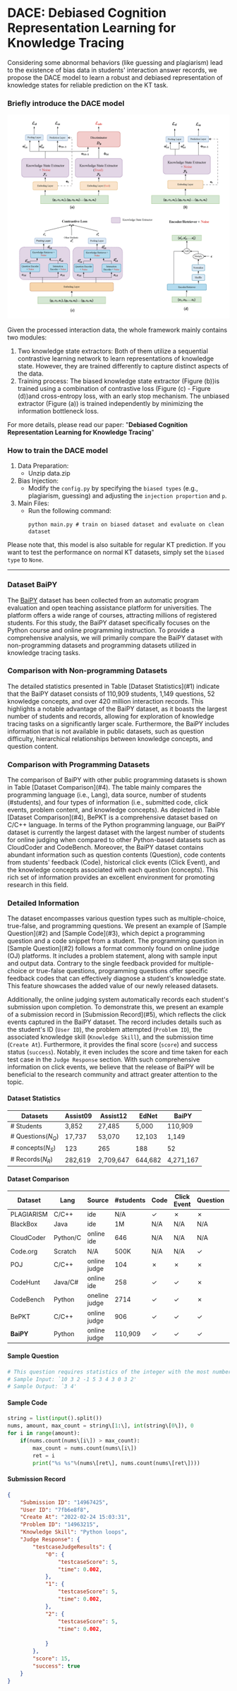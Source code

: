 # DACE: Debiased Cognition Representation Learning for Knowledge Tracing
Considering some abnormal behaviors (like guessing and plagiarism) lead to the existence of bias data in students' interaction answer records, we propose the DACE model to learn a robust and debiased representation of knowledge states for reliable prediction on the KT task. 

### Briefly introduce the DACE model
![framework](.assets/framework.png)

Given the processed interaction data, the whole framework mainly contains two modules:
1.  Two knowledge state extractors: Both of them utilize a sequential contrastive learning network to learn representations of knowledge state. However, they are trained differently to capture distinct aspects of the data.
2. Training process: The biased knowledge state extractor (Figure (b))is trained using a combination of contrastive loss (Figure (c) - Figure (d))and cross-entropy loss, with an early stop mechanism. The unbiased extractor (Figure (a)) is trained independently by minimizing the information bottleneck loss. 

For more details, please read our paper: "__Debiased Cognition Representation Learning for Knowledge Tracing__"

### How to train the DACE model
1. Data Preparation: 
   - Unzip data.zip
2. Bias Injection: 
   - Modify the `config.py` by specifying the `biased types` (e.g., plagiarism, guessing) and adjusting the `injection proportion` and `p`.
3. Main Files: 
   - Run the following command: 
        ```
        python main.py # train on biased dataset and evaluate on clean dataset
        ```

Please note that, this model is also suitable for regular KT prediction. If you want to test the performance on normal KT datasets, simply set the `biased type` to `None`.


----

### Dataset BaiPY

The [BaiPY](https://drive.google.com/file/d/1Zjkmc9w-LJIRfwlQAeq3vPw9Bxml_jJf/view) dataset has been collected from an automatic program evaluation and open teaching assistance platform for universities. The platform offers a wide range of courses, attracting millions of registered students. For this study, the BaiPY dataset specifically focuses on the Python course and online programming instruction. To provide a comprehensive analysis, we will primarily compare the BaiPY dataset with non-programming datasets and programming datasets utilized in knowledge tracing tasks.

### Comparison with Non-programming Datasets

The detailed statistics presented in Table \[Dataset Statistics\](#1) indicate that the BaiPY dataset consists of 110,909 students, 1,149 questions, 52 knowledge concepts, and over 420 million interaction records. This highlights a notable advantage of the BaiPY dataset, as it boasts the largest number of students and records, allowing for exploration of knowledge tracing tasks on a significantly larger scale. Furthermore, the BaiPY includes information that is not available in public datasets, such as question difficulty, hierarchical relationships between knowledge concepts, and question content.

### Comparison with Programming Datasets

The comparison of BaiPY with other public programming datasets is shown in Table \[Dataset Comparison\](#4). The table mainly compares the programming language (i.e., Lang), data source, number of students (\#students), and four types of information (i.e., submitted code, click events, problem content, and knowledge concepts). As depicted in Table \[Dataset Comparison\](#4), BePKT is a comprehensive dataset based on C/C++ language. In terms of the Python programming language, our BaiPY dataset is currently the largest dataset with the largest number of students for online judging when compared to other Python-based datasets such as CloudCoder and CodeBench. Moreover, the BaiPY dataset contains abundant information such as question contents (Question), code contents from students' feedback (Code), historical click events (Click Event), and the knowledge concepts associated with each question (concepts). This rich set of information provides an excellent environment for promoting research in this field.

### Detailed Information

The dataset encompasses various question types such as multiple-choice, true-false, and programming questions. We present an example of \[Sample Question\](#2) and \[Sample Code\](#3), which depict a programming question and a code snippet from a student. The programming question in \[Sample Question\](#2) follows a format commonly found on online judge (OJ) platforms. It includes a problem statement, along with sample input and output data. Contrary to the single feedback provided for multiple-choice or true-false questions, programming questions offer specific feedback codes that can effectively diagnose a student's knowledge state. This feature showcases the added value of our newly released datasets.

Additionally, the online judging system automatically records each student's submission upon completion. To demonstrate this, we present an example of a submission record in \[Submission Record\](#5), which reflects the click events captured in the BaiPY dataset. The record includes details such as the student's ID (`User ID`), the problem attempted (`Problem ID`), the associated knowledge skill (`Knowledge Skill`), and the submission time (`Create At`). Furthermore, it provides the final score (`score`) and success status (`success`). Notably, it even includes the score and time taken for each test case in the `Judge Response` section. With such comprehensive information on click events, we believe that the release of BaiPY will be beneficial to the research community and attract greater attention to the topic.


#### <span id = "1">Dataset Statistics</span>
| Datasets  | Assist09 | Assist12 | EdNet | BaiPY   |
|-----------|----------|----------|-------|---------|
| \# Students | 3,852    | 27,485   | 5,000 | 110,909 |
| \# Questions($N_Q$)  | 17,737   | 53,070   | 12,103 | 1,149   |
| \# concepts($N_S$)      | 123      | 265      | 188    | 52      |
| \# Records($N_R$)     | 282,619  | 2,709,647 | 644,682 | 4,271,167 |

#### <span id = "4">Dataset Comparison</span>
| Dataset    | Lang   | Source        | \#students | Code | Click Event | Question | Skills |
|------------|--------|---------------|------------|------|-------------|----------|--------|
| PLAGIARISM | C/C++  | ide           | N/A        | &checkmark; | &cross; | &cross; | &cross; |
| BlackBox   | Java   | ide           | 1M         | N/A  | N/A         | N/A      | N/A    |
| CloudCoder | Python/C | online ide  | 646        | N/A  | N/A         | N/A      | N/A    |
| Code.org   | Scratch | N/A           | 500K       | N/A  | N/A         | &checkmark; | N/A |
| POJ        | C/C++  | online judge  | 104        | &cross; | &cross; | &cross; | &cross; |
| CodeHunt   | Java/C# | online ide   | 258        | &checkmark; | &checkmark; | &cross; | &cross; |
| CodeBench  | Python | oneline judge | 2714       | &checkmark; | &checkmark; | &cross; | &cross; |
| BePKT      | C/C++  | online judge  | 906        | &checkmark; | &checkmark; | &checkmark; | &checkmark; |
| **BaiPY**  | Python | online judge  | 110,909    | &checkmark; | &checkmark; | &checkmark; | &checkmark; |


#### <span id = "2">Sample Question</span>

```python
# This question requires statistics of the integer with the most number of occurrences in an integer sequence and its number of occurrences.
# Sample Input: `10 3 2 -1 5 3 4 3 0 3 2' 
# Sample Output: `3 4'
```


#### <span id = "3">Sample Code</span>

```python
string = list(input().split())
nums, amount, max_count = string\[1:\], int(string\[0\]), 0
for i in range(amount): 
    if(nums.count(nums\[i\]) > max_count):
        max_count = nums.count(nums\[i\])
        ret = i
        print("%s %s"%(nums\[ret\], nums.count(nums\[ret\])))
```


#### <span id = "5">Submission Record</span>

```json
{
    "Submission ID": "14967425",
    "User ID": "7fb6e8f8",
    "Create At": "2022-02-24 15:03:31",
    "Problem ID": "14963215",
    "Knowledge Skill": "Python loops",
    "Judge Response": {
        "testcaseJudgeResults": {
            "0": {
                "testcaseScore": 5,
                "time": 0.002,
            },
            "1": {
                "testcaseScore": 5,
                "time": 0.002,
            },
            "2": {
                "testcaseScore": 5,
                "time": 0.002,

            }
        },
        "score": 15,
        "success": true
    }
}
```

